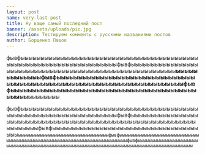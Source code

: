 ```yaml
---
layout: post
name: very-last-post
title: Ну ваще самый последний пост
banner: /assets/uploads/pic.jpg
description: Тестируем комменты с русскими названиями постов
author: Борщенко Пашок
---
```

фывфыыыыыыыыыыыыыыыыыыыыыыыыыыыыыыыыыыыыыыыыыыыыыыыыыыыыыыыыыыыыыыыыыыыыыыыыыфывфыыыыыыыыыыыыыыыыыыыыыыыыыыыыыыыыыыыыыыыыыыыыыыыыыыыыыыыыыыыы**ыыыыыыыыыыыыыфывфыыыыыыыыыыыыыыыыыыыыыыыыыыыыыыыыыыыыыыыыыыыыыыыыыыыыыыыыыыыыыыыыыыыыыыыыыфывфыыыыыыыыыыыыыыыыыыыыыыыыыыыыыыыыыыыыыыыыыыыыыыыы**ыыыыыыыы

фывфыыыыыыыыыыыыыыыыыыыыыыыыыыыыыыыыыыыыыыыыыыыыыыыыыыыыыыыыыыыыыыыыыыыыыыыыыфывфыыыыыыыыыыыыыыыыыыыыыыыыыыыыыыыыыыыыыыыыыыыыыыыыыыыыыыыыыыыыыыыыыыыыыыыыыфывфыыыыыыыыыыыыыыыыыыыыыыыыыыыыыыыыыыыыыыыы`ыыыыыыыыыыыыыыыыыыыыыыыыыыыыыыыыыфывфыыыыыыыыыыыыыыыыыыыыыыыыыыыыыыыыыыыыыыыыыыыыыыыыыыыыыыыыыыыыыыыыыыыыыыыыыфывфыыыыыыыыыыыыыыыыыыыыыыыыыыыыыыыыыыыыыыыыыыыыыыыыыыыыыыыыыыыыыыыыыыыыыыыыыыыыыыыыыыыыыыыыыы`
